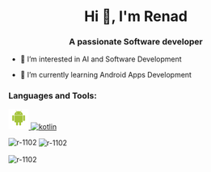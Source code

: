 
<h1 align="center">Hi 👋, I'm Renad</h1>
<h3 align="center">A passionate Software developer</h3>


- 👀 I’m interested in AI and Software Development
  
- 🌱 I’m currently learning Android Apps Development 



</p>

<h3 align="left">Languages and Tools:</h3>
<p align="left"> <a href="https://developer.android.com" target="_blank" rel="noreferrer">
  <img src="https://raw.githubusercontent.com/devicons/devicon/master/icons/android/android-original-wordmark.svg" alt="android" width="40" height="40"/> </a> <a href="https://kotlinlang.org" target="_blank" rel="noreferrer"> <img src="https://www.vectorlogo.zone/logos/kotlinlang/kotlinlang-icon.svg" alt="kotlin" width="40" height="40"/> </a> </p>

<p><img align="left" src="https://github-readme-stats.vercel.app/api/top-langs?username=r-1102&show_icons=true&locale=en&layout=compact" alt="r-1102" /></p>

<p>&nbsp;<img align="center" src="https://github-readme-stats.vercel.app/api?username=r-1102&show_icons=true&locale=en" alt="r-1102" /></p>

<p><img align="center" src="https://github-readme-streak-stats.herokuapp.com/?user=r-1102&" alt="r-1102" /></p>
